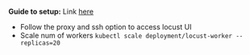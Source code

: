 __Guide to setup:__
Link [here](https://cloud.google.com/architecture/distributed-load-testing-using-gke#proxy-ssh-tunnel)

- Follow the proxy and ssh option to access locust UI
- Scale num of workers
  `kubectl scale deployment/locust-worker --replicas=20`
